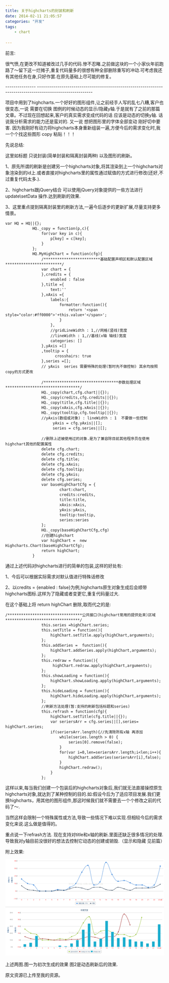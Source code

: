 ```yaml
---
title: 关于highcharts的封装和刷新
date: 2014-02-11 21:05:57
categories: "开发"
tags:
	- chart

---
```


前言:

很气愤,在更改不知道被改过几手的代码.惨不忍睹.之前做这块的一个小家伙年前跑路了～留下这一烂摊子,重复代码量多的很想有种全部删除重写的冲动.可考虑我还有其他任务在身,只好作罢.在原先基础上尽可能的修复。

\--------------- \---------------------------------------------------------------------------------------------------------

项目中用到了highcharts.一个好好的图形组件,让之前经手人写的乱七八糟,客户也很变态,一说 需要在切换 图例的时候动态的显示/隐藏y轴.于是就有了之前的那篇文章。不过现在回想起来,客户的真实需求变成代码的话 应该是动态的切换y轴. 话说我分析需求的能力还是蛮对的. 又一说 想把图形里的字体全部变动 刚好切中要害. 因为我刚好有动力将highcharts本身重新组装一遍,方便今后的需求变化时,我一个个找这些图形 copy 粘贴！！！

先说总结:

这里如标题 只说封装(简单封装和隔离封装两种) 以及图形的刷新。

1、原先所谓的刷新是创建另一个highcharts对象,将其渲染到上一个highcharts对象渲染到的id上.或者直接对highcharts里的属性通过赋值的方式进行修改(还好,不过重复代码太多.).

2、highcharts跟jQuery结合 可以使用jQuery对象提供的一些方法进行update\\setData 操作.达到刷新的效果.

3、这里重点提到隔离封装里的刷新方法,一遍今后逐步的更新扩展,尽量支持更多情景。

``````````
var HQ = HQ||{};
			HQ._copy = function(p,c){
				for(var key in c){
					p[key] = c[key];
				}
			};
			HQ.MyHighChart = function(cfg){
				/*************************基础配置声明区和默认配置区域*************************/	
				var chart = {
				},credits = {
					enabled : false
				},title ={
					text:''
				},xAxis ={
					labels:{
						formatter:function(){
							return '<span style="color:#ff0000">'+this.value+'</span>';
						}
					},
					//gridLineWidth : 1,//网格(竖线)宽度
					//lineWidth : 1,//基线(x轴 轴线)宽度
                    categories: []
				},yAxis =[]
				,tooltip = {
                      crosshairs: true
                },series =[];
				// yAxis  series 需要特殊的处理(暂时先不做控制) 其余均按照copy的方式更改  
                
				/*********************************参数处理区域*********************************/	
				HQ._copy(chart,cfg.chart||{});
				HQ._copy(credits,cfg.credits||{});
				HQ._copy(title,cfg.title||{});
				HQ._copy(xAxis,cfg.xAxis||{});
				HQ._copy(tooltip,cfg.tooltip||{});
				//yAxis(数组或对象) : lineWidth : 1  不要做一些控制 
					 yAxis = cfg.yAxis||[];
					 series = cfg.series||[];
				
				//删除上述被使用过的对象.是为了兼容除目前其他程序员在使用highchart其他的配置属性
				delete cfg.chart;	
				delete cfg.credits;
				delete cfg.title;
				delete cfg.xAxis;
				delete cfg.tooltip;
				delete cfg.yAxis;
				delete cfg.series;
				var baseHighChartCfg = {
						chart:chart,
						credits:credits,
						title:title,
						xAxis:xAxis,
						yAxis:yAxis,
						tooltip:tooltip,
						series:series
				};
				HQ._copy(baseHighChartCfg,cfg)
				//创建highchart
				var highChart =  new Highcharts.Chart(baseHighChartCfg);
				return highChart;
			}
``````````


通过上述代码对highcharts进行的简单的包装,这样的好处有:

1、今后可以根据实际需求对默认值进行特殊话修改

2、以credits = \{enabled : false\}为例,highcharts原生对象生成后会顺带highcharts图标.这样为了隐藏或者变更它,重复代码量过大.

在这个基础上将 return highChart 删除,取而代之的是:

``````````
/*********************************公共接口(highchart常用的提供处来)区域*********************************/
				this.series =highChart.series;
				this.setTitle = function(){
					highChart.setTitle.apply(highChart,arguments);
				};
				this.addSeries =  function(){
					highChart.addSeries.apply(highChart,arguments);
				};
				this.redraw = function(){
					 highChart.redraw.apply(highChart,arguments);
				};
				this.showLoading = function(){
					highChart.showLoading.apply(highChart,arguments);
				};
				this.hideLoading = function(){
					highChart.hideLoading.apply(highChart,arguments);
				};
				//刷新方法处理(暂:支持的刷新包括标题和series)
				this.refrash = function(cfg){
					highChart.setTitle(cfg.title||{});
					var seriersArr = cfg.series||[],series= highChart.series; 
					if(seriersArr.length){//先清除所有x轴 再添加
						while(series.length > 0) {
							series[0].remove(false);
						}
						for(var i=0,len=seriersArr.length;i<len;i++){
							highChart.addSeries(seriersArr[i],false);
						}
						highChart.redraw();
					}
				};
``````````


这样以来,每当我们创建一个包装后的highcharts对象后,我们就无法直接操控原生highcharts对象,就达到了某种控制的目的.如:假设今后为了适应项目发展.我们更换highcharts，用其他的图形组件,那这时候我们就不需要去一个个修改之前的代码了～.

当然这样会限制一个特殊属性或方法,导致一些情况下难以实现.但相较今后的需求变化来说.这么做是值得的。

重点说一下refrash方法. 现在支持对title和x轴的刷新.里面还缺乏很多情况的处理.导致我对y轴目前没很好的想法去控制它动态的创建或销毁.（显示和隐藏 见前篇）

附上效果:

![V6FF-JIRJ-UFM3.jpg][]![J2QA-EEYQ-YUE2.jpg][]



上述两图.图一为初次生成的效果 图2是动态刷新后的效果.

原文资源已上传至我的资源。


[V6FF-JIRJ-UFM3.jpg]: static/resources/crawler/V6FF-JIRJ-UFM3.jpg
[J2QA-EEYQ-YUE2.jpg]: static/resources/crawler/J2QA-EEYQ-YUE2.jpg
